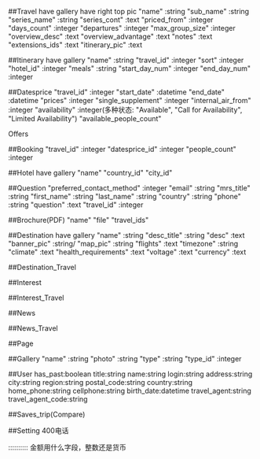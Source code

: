 ##Travel
	have gallery
	have right top pic
	"name" :string
	"sub_name" :string
	"series_name" :string
	"series_cont"	:text
	"priced_from" :integer
	"days_count"	:integer
	"departures" :integer
	"max_group_size" :integer
	"overview_desc" :text
	"overview_advantage" :text
	"notes" :text
	"extensions_ids" :text
	"itinerary_pic"	:text

##Itinerary
	have gallery
	"name" 	:string
	"travel_id" :integer
	"sort" :integer
	"hotel_id" :integer
	"meals" :string
	"start_day_num" :integer
	"end_day_num"	:integer

##Datesprice
	"travel_id" :integer
	"start_date" :datetime
	"end_date" :datetime
	"prices"	:integer
	"single_supplement" :integer
	"internal_air_from" :integer
	"availability" :integer(多种状态: "Available", "Call for Availability", "Limited Availability")
	"available_people_count"

Offers
	
##Booking
	"travel_id" :integer
	"datesprice_id" :integer
	"people_count"	:integer

##Hotel
	have gallery
	"name"
	"country_id"
	"city_id"

##Question
	"preferred_contact_method" :integer
	"email"	:string
	"mrs_title"	:string
	"first_name" :string
	"last_name"	:string
	"country"	:string
	"phone"	:string
	"question"	:text
	"travel_id" :integer

##Brochure(PDF)
	"name"
	"file"
	"travel_ids"

##Destination
	have gallery
	"name" 	:string
	"desc_title" :string
	"desc"	:text
	"banner_pic" :string/
	"map_pic" :string
	"flights"	:text
	"timezone" :string
	"climate"	:text
	"health_requirements" :text
	"voltage"	:text
	"currency"	:text

##Destination_Travel


##Interest


##Interest_Travel


##News


##News_Travel


##Page


##Gallery
	"name" :string
	"photo" :string
	"type" :string
	"type_id" :integer

##User
	has_past:boolean
	title:string
	name:string
	login:string
	address:string
	city:string
	region:string
	postal_code:string
	country:string
	home_phone:string
	cellphone:string
	birth_date:datetime
	travel_agent:string
	travel_agent_code:string


##Saves_trip(Compare)


##Setting
	400电话

::::::::::
金额用什么字段，整数还是货币
